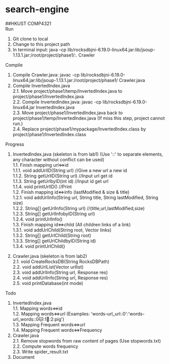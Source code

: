 # search-engine
##HKUST COMP4321<br>
Run
  1. Git clone to local
  2. Change to this project path
  3. In terminal input: java -cp lib/rocksdbjni-6.19.0-linux64.jar:lib/jsoup-1.13.1.jar:/root/project/phase1/:.  Crawler 

Compile
  1. Compile Crawler.java: javac -cp lib/rocksdbjni-6.19.0-linux64.jar:lib/jsoup-1.13.1.jar:/root/project/phase1/  Crawler.java<br>
  2. Compile InvertedIndex.java<br>
    2.1. Move project/phase1/temp/InvertedIndex.java to  project/phase1/InvertedIndex.java<br>
    2.2. Compile InvertedIndex.java: javac -cp lib/rocksdbjni-6.19.0-linux64.jar InvertedIndex.java <br>
    2.3. Move project/phase1/InvertedIndex.java back to  project/phase1/temp/InvertedIndex.java (If miss this step, project cannot run.)<br>
    2.4. Replace project/phase1/mypackage/InvertedIndex.class by project/phase1/InvertedIndex.class<br>

Progress
  1. InvertedIndex.java (skeleton is from lab1) (Use '::' to separate elements, any character without conflict can be used)<br>
    1.1. Finish mapping url<=>id  <br>
      1.1.1. void addUrlID(String url) //Give a new url a new id<br>
      1.1.2. String getUrlID(String url) //Input url get id<br>
      1.1.3. String getUrlbyID(int id) //Input id get url<br>
      1.1.4. void printUrlID() //Print<br>
    1.2. Finish mapping id<=>info (lastModified & size & title)<br>
      1.2.1. void addUrlInfo(String url, String title, String lastModified, String size)<br>
      1.2.2. String[] getUrlInfo(String url) //(title,url,lastModified,size)<br>
      1.2.3. String[] getUrlInfobyID(String url)<br>
      1.2.4. void printUrlInfo()<br>
    1.3. Finish mapping id<=>child (All children links of a link)<br>
      1.3.1. void addUrlChild(String root, Vector<String> links)<br>
      1.3.2. String[] getUrlChild(String root)<br>
      1.3.3. String[] getUrlChildbyID(String id)<br>
      1.3.4. void printUrlChild()<br>

  2. Crawler.java (skeleton is from lab2)<br>
    2.1. void CreateRocksDB(String RocksDBPath)<br>
    2.2. void addUrlList(Vector<String> urllist)<br>
    2.3. void addUrlInfo(String url, Response res)<br>
    2.4. void addUrlInfo(String url, Response res)<br>
    2.5. void printDatabase(int mode)<br>


Todo
  1. InvertedIndex.java<br>
    1.1. Mapping words<=>id<br>
    1.2. Mapping words<=>url (Examples: 'words-url_url::0':'words-url_words::0:cat::1:dog::2:pig')<br>
    1.3. Mapping Frequent words<=>url<br>
    1.4. Mapping Frequent words<=>Frequency<br>
  2. Crawler.java<br>
    2.1. Remove stopwords from raw content of pages (Use stopwords.txt)<br>
    2.2. Compute words frequency<br>
    2.3. Write spider_result.txt<br>
  3. Document<br>
  
  
